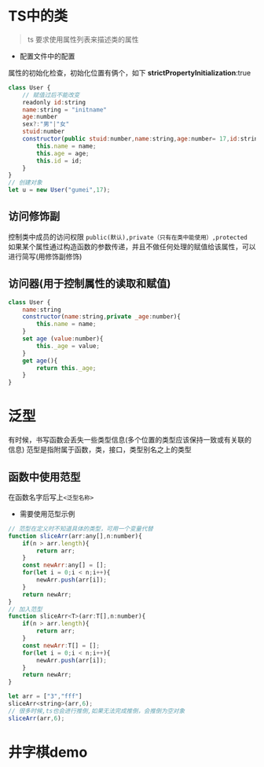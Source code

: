 # TS中的类
> ts 要求使用属性列表来描述类的属性
- 配置文件中的配置

属性的初始化检查，初始化位置有俩个，如下
**strictPropertyInitialization**:true
```js
class User {
    // 赋值过后不能改变
    readonly id:string
    name:string = "initname"
    age:number
    sex?:"男"|"女"
    stuid:number
    constructor(public stuid:number,name:string,age:number= 17,id:string){
        this.name = name;
        this.age = age;
        this.id = id;
    }
}
// 创建对象
let u = new User("gumei",17);
```
## 访问修饰副
控制类中成员的访问权限
```public(默认),private（只有在类中能使用）,protected```
如果某个属性通过构造函数的参数传递，并且不做任何处理的赋值给该属性，可以进行简写(用修饰副修饰)
## 访问器(用于控制属性的读取和赋值)
```js
class User {
    name:string
    constructor(name:string,private _age:number){
        this.name = name;
    }
    set age (value:number){
        this._age = value;
    }
    get age(){
        return this._age;
    }
}


```
# 泛型
有时候，书写函数会丢失一些类型信息(多个位置的类型应该保持一致或有关联的信息)
范型是指附属于函数，类，接口，类型别名之上的类型
## 函数中使用范型
在函数名字后写上```<泛型名称>```
- 需要使用范型示例
```js
// 范型在定义时不知道具体的类型，可用一个变量代替
function sliceArr(arr:any[],n:number){
    if(n > arr.length){
        return arr;
    }
    const newArr:any[] = [];
    for(let i = 0;i < n;i++){
        newArr.push(arr[i]);
    }
    return newArr;
}
// 加入范型
function sliceArr<T>(arr:T[],n:number){
    if(n > arr.length){
        return arr;
    }
    const newArr:T[] = [];
    for(let i = 0;i < n;i++){
        newArr.push(arr[i]);
    }
    return newArr;
}

let arr = ["3","fff"]
sliceArr<string>(arr,6);
// 很多时候,ts也会进行推倒,如果无法完成推倒，会推倒为空对象
sliceArr(arr,6);
```

# 井字棋demo

